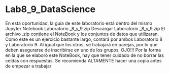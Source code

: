 # Lab8_9_DataScience
En esta oportunidad, la guía de este laboratorio está dentro del mismo Jupyter Notebook Laboratorio _8_y_9.zip  Descargar Laboratorio _8_y_9.zip   El archivo .zip contiene el NoteBook y los conjuntos de datos que utilizaran.  Como este es un ejercicio bastante largo, contará por ambos Laboratorio 8 y Laboratorio 9.  Al igual que los otros, se trabajará en parejas, por lo que deben asegurarse de inscribirse en uno de los grupos.     OJO!!!  Por la forma en la que se elaboró este NoteBook, hay que tener cuidado de no borrar las celdas con respuestas.  Se recomienda ALTAMENTE hacer una copia antes de empezar a trabajar
